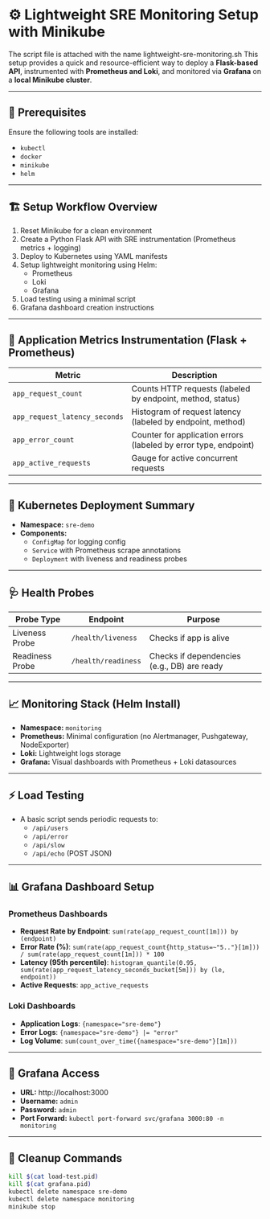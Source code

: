 # ⚙️ Lightweight SRE Monitoring Setup with Minikube

The script file is attached with the name lightweight-sre-monitoring.sh 
This setup provides a quick and resource-efficient way to deploy a **Flask-based API**, instrumented with **Prometheus and Loki**, and monitored via **Grafana** on a **local Minikube cluster**.

---

## 📌 Prerequisites

Ensure the following tools are installed:

- `kubectl`
- `docker`
- `minikube`
- `helm`

---

## 🏗️ Setup Workflow Overview

1. Reset Minikube for a clean environment
2. Create a Python Flask API with SRE instrumentation (Prometheus metrics + logging)
3. Deploy to Kubernetes using YAML manifests
4. Setup lightweight monitoring using Helm:
   - Prometheus
   - Loki
   - Grafana
5. Load testing using a minimal script
6. Grafana dashboard creation instructions

---

## 🚀 Application Metrics Instrumentation (Flask + Prometheus)

| Metric | Description |
|--------|-------------|
| `app_request_count` | Counts HTTP requests (labeled by endpoint, method, status) |
| `app_request_latency_seconds` | Histogram of request latency (labeled by endpoint, method) |
| `app_error_count` | Counter for application errors (labeled by error type, endpoint) |
| `app_active_requests` | Gauge for active concurrent requests |

---

## 🔧 Kubernetes Deployment Summary

- **Namespace:** `sre-demo`
- **Components:**
  - `ConfigMap` for logging config
  - `Service` with Prometheus scrape annotations
  - `Deployment` with liveness and readiness probes

---

## 🩺 Health Probes

| Probe Type | Endpoint | Purpose |
|------------|----------|---------|
| Liveness Probe | `/health/liveness` | Checks if app is alive |
| Readiness Probe | `/health/readiness` | Checks if dependencies (e.g., DB) are ready |

---

## 📈 Monitoring Stack (Helm Install)

- **Namespace:** `monitoring`
- **Prometheus:** Minimal configuration (no Alertmanager, Pushgateway, NodeExporter)
- **Loki:** Lightweight logs storage
- **Grafana:** Visual dashboards with Prometheus + Loki datasources

---

## ⚡ Load Testing

- A basic script sends periodic requests to:
  - `/api/users`
  - `/api/error`
  - `/api/slow`
  - `/api/echo` (POST JSON)

---

## 📊 Grafana Dashboard Setup

### Prometheus Dashboards
- **Request Rate by Endpoint**: `sum(rate(app_request_count[1m])) by (endpoint)`
- **Error Rate (%)**: `sum(rate(app_request_count{http_status=~"5.."}[1m])) / sum(rate(app_request_count[1m])) * 100`
- **Latency (95th percentile)**: `histogram_quantile(0.95, sum(rate(app_request_latency_seconds_bucket[5m])) by (le, endpoint))`
- **Active Requests**: `app_active_requests`

### Loki Dashboards
- **Application Logs**: `{namespace="sre-demo"}`
- **Error Logs**: `{namespace="sre-demo"} |= "error"`
- **Log Volume**: `sum(count_over_time({namespace="sre-demo"}[1m]))`

---

## 🔐 Grafana Access
- **URL:** http://localhost:3000
- **Username:** `admin`
- **Password:** `admin`
- **Port Forward:** `kubectl port-forward svc/grafana 3000:80 -n monitoring`

---

## 🧼 Cleanup Commands
```bash
kill $(cat load-test.pid)
kill $(cat grafana.pid)
kubectl delete namespace sre-demo
kubectl delete namespace monitoring
minikube stop

